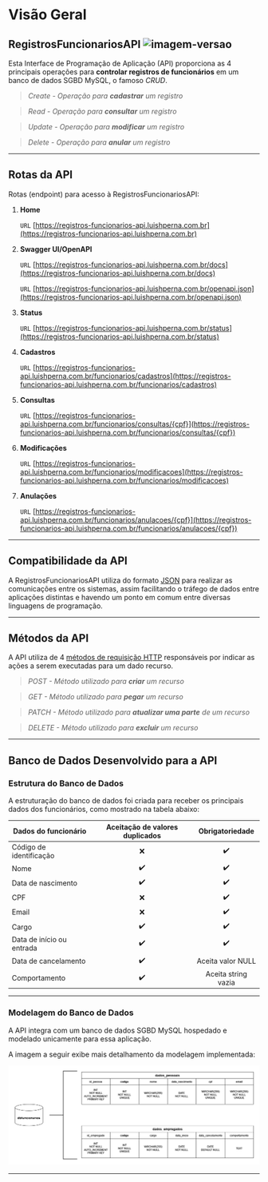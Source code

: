 # Visão Geral

## RegistrosFuncionariosAPI ![imagem-versao](https://img.shields.io/badge/V1.0.0-2094f3?style=flat-square)

Esta Interface de Programação de Aplicação (API) proporciona as 4 principais operações para **controlar 
registros de funcionários** em um banco de dados SGBD MySQL, o famoso _CRUD_.

> _Create - Operação para **cadastrar** um registro_

> _Read - Operação para **consultar** um registro_

> _Update - Operação para **modificar** um registro_

> _Delete - Operação para **anular** um registro_

---

## Rotas da API

Rotas (endpoint) para acesso à RegistrosFuncionariosAPI:

1. **Home**

    `URL` [https://registros-funcionarios-api.luishperna.com.br](https://registros-funcionarios-api.luishperna.com.br)

2. **Swagger UI/OpenAPI**

    `URL` [https://registros-funcionarios-api.luishperna.com.br/docs](https://registros-funcionarios-api.luishperna.com.br/docs)

    `URL` [https://registros-funcionarios-api.luishperna.com.br/openapi.json](https://registros-funcionarios-api.luishperna.com.br/openapi.json)

3. **Status**

    `URL` [https://registros-funcionarios-api.luishperna.com.br/status](https://registros-funcionarios-api.luishperna.com.br/status)

4. **Cadastros**

    `URL` [https://registros-funcionarios-api.luishperna.com.br/funcionarios/cadastros](https://registros-funcionarios-api.luishperna.com.br/funcionarios/cadastros)

5. **Consultas**

    `URL` [https://registros-funcionarios-api.luishperna.com.br/funcionarios/consultas/{cpf}](https://registros-funcionarios-api.luishperna.com.br/funcionarios/consultas/{cpf})

6. **Modificações**

    `URL` [https://registros-funcionarios-api.luishperna.com.br/funcionarios/modificacoes](https://registros-funcionarios-api.luishperna.com.br/funcionarios/modificacoes)

7. **Anulações**

    `URL` [https://registros-funcionarios-api.luishperna.com.br/funcionarios/anulacoes/{cpf}](https://registros-funcionarios-api.luishperna.com.br/funcionarios/anulacoes/{cpf})

---

## Compatibilidade da API

A RegistrosFuncionariosAPI utiliza do formato [JSON](https://www.alura.com.br/artigos/o-que-e-json?gclid=Cj0KCQjwmdGYBhDRARIsABmSEePrXco4vblHC4vywuTu31zVXxDIZMZik2M_7Sm9iHTcAm_EUtxBgbAaAkWpEALw_wcB) para realizar as comunicações entre os sistemas, assim facilitando o tráfego de dados entre aplicações distintas e havendo um ponto em comum entre diversas linguagens de programação.

---

## Métodos da API

A API utiliza de 4 [métodos de requisição HTTP](https://developer.mozilla.org/pt-BR/docs/Web/HTTP/Methods) responsáveis por indicar as ações a serem executadas para um dado recurso.

> _POST - Método utilizado para  **criar** um recurso_

> _GET - Método utilizado para  **pegar** um recurso_

> _PATCH - Método utilizado para  **atualizar uma parte** de um recurso_

> _DELETE - Método utilizado para  **excluir** um recurso_

---

## Banco de Dados Desenvolvido para a API

### Estrutura do Banco de Dados

A estruturação do banco de dados foi criada para receber os principais dados dos funcionários, como mostrado na tabela abaixo:

Dados do funcionário      | Aceitação de  valores duplicados | Obrigatoriedade
---------                 | :------:                         | :------:
Código de identificação   | ❌                              | ✔️
Nome                      | ✔️                              | ✔️
Data de nascimento        | ✔️                              | ✔️
CPF                       | ❌                              | ✔️
Email                     | ❌                              | ✔️
Cargo                     | ✔️                              | ✔️
Data de início ou entrada | ✔️                              | ✔️
Data de cancelamento      | ✔️                              | Aceita valor NULL
Comportamento             | ✔️                              | Aceita string vazia  

---

### Modelagem do Banco de Dados

A API integra com um banco de dados SGBD MySQL hospedado e modelado unicamente para essa aplicação.

A imagem a seguir exibe mais detalhamento da modelagem implementada:

![imagem-python](./imagens/db_model.png)

---